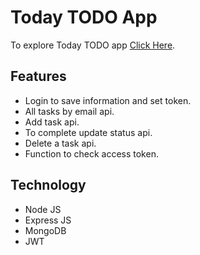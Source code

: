 # Today TODO App

To explore Today TODO app [Click Here](https://todo-app-5e2b6.web.app/).

## Features

* Login to save information and set token.
* All tasks by email api.
* Add task api.
* To complete update status api.
* Delete a task api.
* Function to check access token.

## Technology

* Node JS
* Express JS
* MongoDB
* JWT



